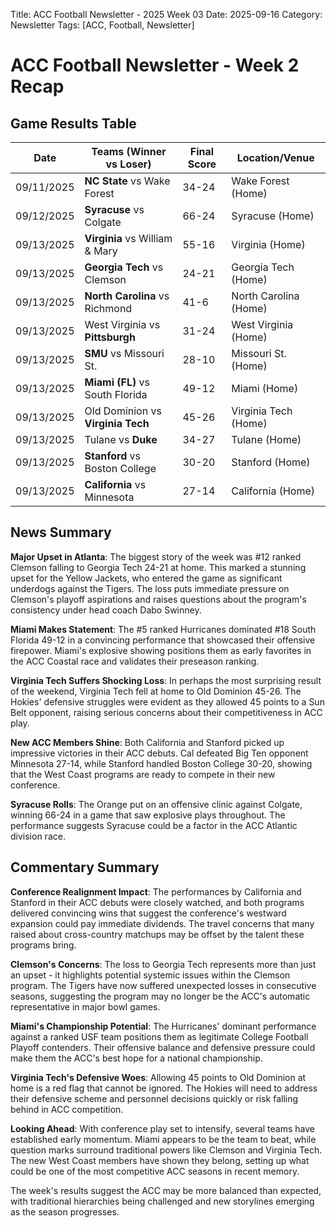 Title: ACC Football Newsletter - 2025 Week 03
Date: 2025-09-16
Category: Newsletter
Tags: [ACC, Football, Newsletter]
# ACC Football Newsletter - Week 2 Recap

## Game Results Table

| Date | Teams (Winner vs Loser) | Final Score | Location/Venue |
|------|------------------------|-------------|----------------|
| 09/11/2025 | **NC State** vs Wake Forest | 34-24 | Wake Forest (Home) |
| 09/12/2025 | **Syracuse** vs Colgate | 66-24 | Syracuse (Home) |
| 09/13/2025 | **Virginia** vs William & Mary | 55-16 | Virginia (Home) |
| 09/13/2025 | **Georgia Tech** vs Clemson | 24-21 | Georgia Tech (Home) |
| 09/13/2025 | **North Carolina** vs Richmond | 41-6 | North Carolina (Home) |
| 09/13/2025 | West Virginia vs **Pittsburgh** | 31-24 | West Virginia (Home) |
| 09/13/2025 | **SMU** vs Missouri St. | 28-10 | Missouri St. (Home) |
| 09/13/2025 | **Miami (FL)** vs South Florida | 49-12 | Miami (Home) |
| 09/13/2025 | Old Dominion vs **Virginia Tech** | 45-26 | Virginia Tech (Home) |
| 09/13/2025 | Tulane vs **Duke** | 34-27 | Tulane (Home) |
| 09/13/2025 | **Stanford** vs Boston College | 30-20 | Stanford (Home) |
| 09/13/2025 | **California** vs Minnesota | 27-14 | California (Home) |

## News Summary

**Major Upset in Atlanta**: The biggest story of the week was #12 ranked Clemson falling to Georgia Tech 24-21 at home. This marked a stunning upset for the Yellow Jackets, who entered the game as significant underdogs against the Tigers. The loss puts immediate pressure on Clemson's playoff aspirations and raises questions about the program's consistency under head coach Dabo Swinney.

**Miami Makes Statement**: The #5 ranked Hurricanes dominated #18 South Florida 49-12 in a convincing performance that showcased their offensive firepower. Miami's explosive showing positions them as early favorites in the ACC Coastal race and validates their preseason ranking.

**Virginia Tech Suffers Shocking Loss**: In perhaps the most surprising result of the weekend, Virginia Tech fell at home to Old Dominion 45-26. The Hokies' defensive struggles were evident as they allowed 45 points to a Sun Belt opponent, raising serious concerns about their competitiveness in ACC play.

**New ACC Members Shine**: Both California and Stanford picked up impressive victories in their ACC debuts. Cal defeated Big Ten opponent Minnesota 27-14, while Stanford handled Boston College 30-20, showing that the West Coast programs are ready to compete in their new conference.

**Syracuse Rolls**: The Orange put on an offensive clinic against Colgate, winning 66-24 in a game that saw explosive plays throughout. The performance suggests Syracuse could be a factor in the ACC Atlantic division race.

## Commentary Summary

**Conference Realignment Impact**: The performances by California and Stanford in their ACC debuts were closely watched, and both programs delivered convincing wins that suggest the conference's westward expansion could pay immediate dividends. The travel concerns that many raised about cross-country matchups may be offset by the talent these programs bring.

**Clemson's Concerns**: The loss to Georgia Tech represents more than just an upset - it highlights potential systemic issues within the Clemson program. The Tigers have now suffered unexpected losses in consecutive seasons, suggesting the program may no longer be the ACC's automatic representative in major bowl games.

**Miami's Championship Potential**: The Hurricanes' dominant performance against a ranked USF team positions them as legitimate College Football Playoff contenders. Their offensive balance and defensive pressure could make them the ACC's best hope for a national championship.

**Virginia Tech's Defensive Woes**: Allowing 45 points to Old Dominion at home is a red flag that cannot be ignored. The Hokies will need to address their defensive scheme and personnel decisions quickly or risk falling behind in ACC competition.

**Looking Ahead**: With conference play set to intensify, several teams have established early momentum. Miami appears to be the team to beat, while question marks surround traditional powers like Clemson and Virginia Tech. The new West Coast members have shown they belong, setting up what could be one of the most competitive ACC seasons in recent memory.

The week's results suggest the ACC may be more balanced than expected, with traditional hierarchies being challenged and new storylines emerging as the season progresses.